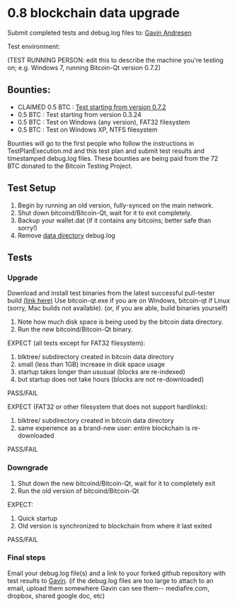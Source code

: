 # 0.8 blockchain data upgrade

Submit completed tests and debug.log files to:  [Gavin Andresen](mailto:gavin@bitcoinfoundation.org)

Test environment:

(TEST RUNNING PERSON: edit this to describe the machine you're testing on; e.g. Windows 7, running Bitcoin-Qt version 0.7.2)

## Bounties:

- CLAIMED 0.5 BTC : [Test starting from version 0.7.2](https://github.com/weapon-x/QA/blob/master/TestPlanExecution.md)
- 0.5 BTC : Test starting from version 0.3.24
- 0.5 BTC : Test on Windows (any version), FAT32 filesystem 
- 0.5 BTC : Test on Windows XP, NTFS filesystem

Bounties will go to the first people who follow the instructions in TestPlanExecution.md and this test plan and
submit test results and timestamped debug.log files. These bounties are being paid from the 72 BTC donated
to the Bitcoin Testing Project.

## Test Setup

1. Begin by running an old version, fully-synced on the main network.
2. Shut down bitcoind/Bitcoin-Qt, wait for it to exit completely.
3. Backup your wallet.dat (if it contains any bitcoins; better safe than sorry!)
4. Remove [data directory](https://en.bitcoin.it/wiki/Data_directory) debug.log

## Tests

### Upgrade

Download and install test binaries from the latest successful pull-tester build [(link here)](http://jenkins.bluematt.me/pull-tester/f4445f9982a760869c430f3d4b1302f7eb509bd8/bitcoin/)
Use bitcoin-qt.exe if you are on Windows, bitcoin-qt if Linux (sorry, Mac builds not available).
(or, if you are able, build binaries yourself)

1. Note how much disk space is being used by the bitcoin data directory.
2. Run the new bitcoind/Bitcoin-Qt binary.

EXPECT (all tests except for FAT32 filesystem):

1. blktree/ subdirectory created in bitcoin data directory
2. small (less than 1GB) increase in disk space usage
3. startup takes longer than ususual (blocks are re-indexed)
4. but startup does not take hours (blocks are not re-downloaded)

PASS/FAIL


EXPECT (FAT32 or other filesystem that does not support hardlinks):

1. blktree/ subdirectory created in bitcoin data directory
2. same experience as a brand-new user: entire blockchain is re-downloaded

PASS/FAIL


### Downgrade

1. Shut down the new bitcoind/Bitcoin-Qt, wait for it to completely exit
2. Run the old version of bitcoind/Bitcoin-Qt

EXPECT:

1. Quick startup
2. Old version is synchronized to blockchain from where it last exited

PASS/FAIL

### Final steps

Email your debug.log file(s) and a link to your forked github repository with test results to [Gavin](mailto:gavin@bitcoinfoundation.org).
(if the debug.log files are too large to attach to an email, upload them somewhere Gavin can see them--
mediafire.com, dropbox, shared google doc, etc)
